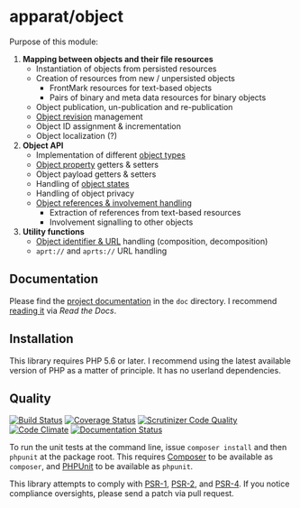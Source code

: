 # apparat/object

Purpose of this module:

1. **Mapping between objects and their file resources**
	* Instantiation of objects from persisted resources
	* Creation of resources from new / unpersisted objects
		* FrontMark resources for text-based objects
		* Pairs of binary and meta data resources for binary objects
	* Object publication, un-publication and re-publication
	* [Object revision](doc/object-revisions.md) management
	* Object ID assignment & incrementation
	* Object localization (?)
2. **Object API**
    * Implementation of different [object types](doc/object-types.md)
	* [Object property](doc/object-properties.md) getters & setters
	* Object payload getters & setters
	* Handling of [object states](doc/object-states.md)
	* Handling of object privacy
	* [Object references & involvement handling](doc/object-revisions.md#object-cross-references)
		* Extraction of references from text-based resources
		* Involvement signalling to other objects
3. **Utility functions**
	* [Object identifier & URL](doc/object-identifier.md) handling (composition, decomposition)
	* `aprt://` and `aprts://` URL handling

## Documentation

Please find the [project documentation](doc/index.md) in the `doc` directory. I recommend [reading it](http://apparat-object.readthedocs.io/) via *Read the Docs*.

## Installation

This library requires PHP 5.6 or later. I recommend using the latest available version of PHP as a matter of principle. It has no userland dependencies.

## Quality

[![Build Status](https://secure.travis-ci.org/apparat/object.svg)](https://travis-ci.org/apparat/object)
[![Coverage Status](https://coveralls.io/repos/apparat/object/badge.svg?branch=master&service=github)](https://coveralls.io/github/apparat/object?branch=master)
[![Scrutinizer Code Quality](https://scrutinizer-ci.com/g/apparat/object/badges/quality-score.png?b=master)](https://scrutinizer-ci.com/g/apparat/object/?branch=master)
[![Code Climate](https://codeclimate.com/github/apparat/object/badges/gpa.svg)](https://codeclimate.com/github/apparat/object)
[![Documentation Status](https://readthedocs.org/projects/apparat-object/badge/?version=latest)](http://apparat-object.readthedocs.io/en/latest/?badge=latest)

To run the unit tests at the command line, issue `composer install` and then `phpunit` at the package root. This requires [Composer](http://getcomposer.org/) to be available as `composer`, and [PHPUnit](http://phpunit.de/manual/) to be available as `phpunit`.

This library attempts to comply with [PSR-1][], [PSR-2][], and [PSR-4][]. If you notice compliance oversights, please send a patch via pull request.

[PSR-1]: https://github.com/php-fig/fig-standards/blob/master/accepted/PSR-1-basic-coding-standard.md
[PSR-2]: https://github.com/php-fig/fig-standards/blob/master/accepted/PSR-2-coding-style-guide.md
[PSR-4]: https://github.com/php-fig/fig-standards/blob/master/accepted/PSR-4-autoloader.md
